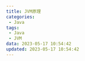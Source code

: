```yaml
---
title: JVM原理
categories:
 - Java
tags:
 - Java
 - JVM
data: 2023-05-17 10:54:42
updated: 2023-05-17 10:54:42
---
```


